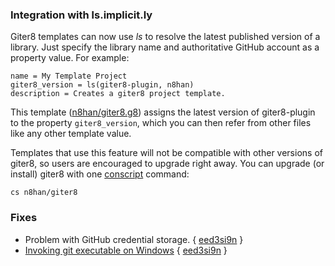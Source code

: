 ### Integration with ls.implicit.ly

Giter8 templates can now use *ls* to resolve the latest published
version of a library. Just specify the library name and authoritative
GitHub account as a property value. For example:

    name = My Template Project
    giter8_version = ls(giter8-plugin, n8han)
    description = Creates a giter8 project template.

This template ([n8han/giter8.g8][gg8]) assigns the latest version of
giter8-plugin to the property `giter8_version`, which you can then
refer from other files like any other template value.

[gg8]: https://github.com/n8han/giter8.g8

Templates that use this feature will not be compatible with other
versions of giter8, so users are encouraged to upgrade right away. You
can upgrade (or install) giter8 with one [conscript][cs] command:

[cs]: https://github.com/n8han/conscript

    cs n8han/giter8

### Fixes

* Problem with GitHub credential storage. { [eed3si9n][ee] }
* [Invoking git executable on Windows][30] { [eed3si9n][ee] }

[30]: https://github.com/n8han/giter8/issues/30
[ee]: https://github.com/eed3si9n
